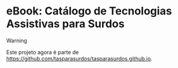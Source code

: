 # eBook: Catálogo de Tecnologias Assistivas para Surdos

> [!WARNING]
> Este projeto agora é parte de https://github.com/tasparasurdos/tasparasurdos.github.io.
